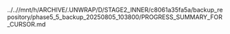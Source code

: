 ../..//mnt/h/ARCHIVE/.UNWRAP/D/STAGE2_INNER/c8061a35fa5a/backup_repository/phase5_5_backup_20250805_103800/PROGRESS_SUMMARY_FOR_CURSOR.md